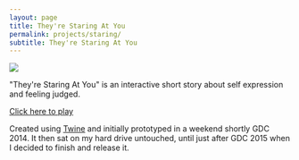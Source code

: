 ```yaml
---
layout: page
title: They're Staring At You
permalink: projects/staring/
subtitle: They're Staring At You
---
```


<img src="{{ site.baseurl }}/projects/staring/logo.png">

"They're Staring At You" is an interactive short story about self expression and feeling judged.

[Click here to play](http://www.playperro.com/projects/staring/staring.html)

Created using [Twine](http://twinery.org/) and initially prototyped in a weekend shortly GDC 2014. It then sat on my hard drive untouched, until just after GDC 2015 when I decided to finish and release it.